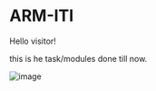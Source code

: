 # ARM-ITI
Hello visitor!

this is he task/modules done till now.

![image](https://github.com/karimsalah917/ARM-ITI/assets/85436601/482a951d-5593-4f66-93d5-7ec88d4b94d5)

